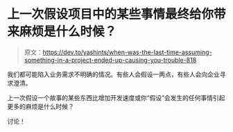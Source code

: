 # 上一次假设项目中的某些事情最终给你带来麻烦是什么时候？

> 原文：<https://dev.to/yashints/when-was-the-last-time-assuming-something-in-a-project-ended-up-causing-you-trouble-818>

我们都可能陷入业务需求不明确的情况。有些人会假设一两点，有些人会向企业寻求澄清。

上一次假设一个故事的某些东西比增加开发速度或你“假设”会发生的任何事情引起更多的麻烦是什么时候？

讨论！
